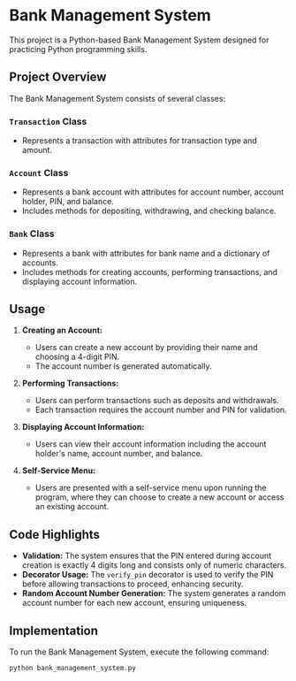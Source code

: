# Bank Management System

This project is a Python-based Bank Management System designed for practicing Python programming skills.

## Project Overview

The Bank Management System consists of several classes:

### `Transaction` Class
- Represents a transaction with attributes for transaction type and amount.

### `Account` Class
- Represents a bank account with attributes for account number, account holder, PIN, and balance.
- Includes methods for depositing, withdrawing, and checking balance.

### `Bank` Class
- Represents a bank with attributes for bank name and a dictionary of accounts.
- Includes methods for creating accounts, performing transactions, and displaying account information.

## Usage

1. **Creating an Account:**
   - Users can create a new account by providing their name and choosing a 4-digit PIN.
   - The account number is generated automatically.

2. **Performing Transactions:**
   - Users can perform transactions such as deposits and withdrawals.
   - Each transaction requires the account number and PIN for validation.

3. **Displaying Account Information:**
   - Users can view their account information including the account holder's name, account number, and balance.

4. **Self-Service Menu:**
   - Users are presented with a self-service menu upon running the program, where they can choose to create a new account or access an existing account.

## Code Highlights

- **Validation:** The system ensures that the PIN entered during account creation is exactly 4 digits long and consists only of numeric characters.
- **Decorator Usage:** The `verify_pin` decorator is used to verify the PIN before allowing transactions to proceed, enhancing security.
- **Random Account Number Generation:** The system generates a random account number for each new account, ensuring uniqueness.

## Implementation

To run the Bank Management System, execute the following command:

```bash
python bank_management_system.py

